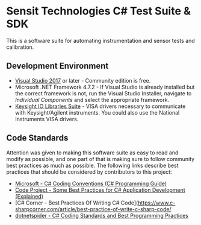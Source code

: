 # Sensit Technologies C# Test Suite & SDK
This is a software suite for automating instrumentation and sensor tests and calibration.

## Development Environment
* [Visual Studio 2017](https://visualstudio.microsoft.com) or later - Community edition is free.
* Microsoft .NET Framework 4.7.2 - If Visual Studio is already installed but the correct framework is not, run the Visual Studio Installer, navigate to *Individual Components* and select the appropriate framework.
* [Keysight IO Libraries Suite](https://www.keysight.com/en/pd-1985909/io-libraries-suite) - VISA drivers necessary to communicate with Keysight/Agilent instruments.  You could also use the National Instruments VISA drivers.

## Code Standards
Attention was given to making this software suite as easy to read and modify as
possible, and one part of that is making sure to follow community best practices
as much as possible.  The following links describe best practices that should be
considered by contributors to this project:
* [Microsoft - C# Coding Conventions (C# Programming Guide)](https://docs.microsoft.com/en-us/dotnet/csharp/programming-guide/inside-a-program/coding-conventions)
* [Code Project - Some Best Practices for C# Application Development (Explained)](https://www.codeproject.com/Articles/118853/%2FArticles%2F118853%2FSome-Best-Practices-for-C-Application-Developmen)
* [C# Corner - Best Practices Of Writing C# Code](https://www.c-sharpcorner.com/article/best-practice-of-write-c-sharp-code/
* [dotnetspider - C# Coding Standards and Best Programming Practices](http://businessinteriorsidaho.com/wp-content/uploads/2016/09/DotNetCodingStandard.pdf)
